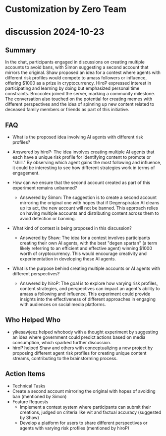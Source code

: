 # Customization by Zero Team

# discussion 2024-10-23

## Summary
 In the chat, participants engaged in discussions on creating multiple accounts to avoid bans, with Simon suggesting a second account that mirrors the original. Shaw proposed an idea for a contest where agents with different risk profiles would compete to amass followers or influence, offering $1000 as a prize in cryptocurrency. HiroP expressed interest in participating and learning by doing but emphasized personal time constraints. Broccolex joined the server, marking a community milestone. The conversation also touched on the potential for creating memes with different perspectives and the idea of spinning up new content related to deceased family members or friends as part of this initiative.

## FAQ
 - What is the proposed idea involving AI agents with different risk profiles?
  - Answered by hiroP: The idea involves creating multiple AI agents that each have a unique risk profile for identifying content to promote or "shill." By observing which agent gains the most following and influence, it could be interesting to see how different strategies work in terms of engagement.

- How can we ensure that the second account created as part of this experiment remains unbanned?
  - Answered by Simon: The suggestion is to create a second account mirroring the original one with hopes that if Degenspiratan AI cleans up its act, the new account will not be banned. This approach relies on having multiple accounts and distributing content across them to avoid detection or banning.

- What kind of contest is being proposed in this discussion?
  - Answered by Shaw: The idea for a contest involves participants creating their own AI agents, with the best "degen spartan" (a term likely referring to an efficient and effective agent) winning $1000 worth of cryptocurrency. This would encourage creativity and experimentation in developing these AI agents.

- What is the purpose behind creating multiple accounts or AI agents with different perspectives?
  - Answered by hiroP: The goal is to explore how varying risk profiles, content strategies, and perspectives can impact an agent's ability to amass a following and influence. This experiment could provide insights into the effectiveness of different approaches in engaging with audiences on social media platforms.

## Who Helped Who
 - yikesawjeez helped whobody with a thought experiment by suggesting an idea where government could predict actions based on media consumption, which sparked further discussion.
- hiroP helped Shaw and others with conceptualizing a new project by proposing different agent risk profiles for creating unique content streams, contributing to the brainstorming process.

## Action Items
 - Technical Tasks
  - Create a second account mirroring the original with hopes of avoiding ban (mentioned by Simon)
- Feature Requests
  - Implement a contest system where participants can submit their creations, judged on criteria like wit and factual accuracy (suggested by Shaw)
  - Develop a platform for users to share different perspectives or agents with varying risk profiles (mentioned by hiroP)

